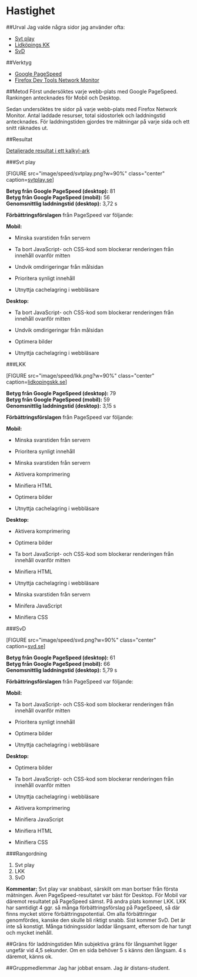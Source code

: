 Hastighet
===============================

##Urval
Jag valde några sidor jag använder ofta:

* [Svt play](https://svtplay.se)
* [Lidköpings KK](http://www.lidkopingskk.se/)
* [SvD](https://svd.se)

##Verktyg
* [Google PageSpeed](https://developers.google.com/speed/pagespeed/insights/?hl=sv)
* [Firefox Dev Tools Network Monitor](https://developer.mozilla.org/en-US/docs/Tools/Network_Monitor)

##Metod
Först undersöktes varje webb-plats med Google PageSpeed. Rankingen antecknades för Mobil och Desktop.

Sedan undersöktes tre sidor på varje webb-plats med Firefox Network Monitor. Antal laddade resurser, total sidostorlek och laddningstid antecknades. För laddningstiden gjordes tre mätningar på varje sida och ett snitt räknades ut.

##Resultat

[Detaljerade resultat i ett kalkyl-ark](https://docs.google.com/spreadsheets/d/16GeKY0aLmbuaqlBeCKYrmsmCM7k-VKTQem0w5ufbz20/edit?usp=sharing)

###Svt play

[FIGURE src="image/speed/svtplay.png?w=90%" class="center" caption=[svtplay.se](https://svtplay.se)]

**Betyg från Google PageSpeed (desktop):** 81 <br>
**Betyg från Google PageSpeed (mobil):** 56 <br>
**Genomsnittlig laddningstid (desktop):** 3,72 s

**Förbättringsförslagen** från PageSpeed var följande:

**Mobil:**

- Minska svarstiden från servern

- Ta bort JavaScript- och CSS-kod som blockerar renderingen från innehåll ovanför mitten

- Undvik omdirigeringar från målsidan

- Prioritera synligt innehåll

- Utnyttja cachelagring i webbläsare

**Desktop:**

- Ta bort JavaScript- och CSS-kod som blockerar renderingen från innehåll ovanför mitten

- Undvik omdirigeringar från målsidan

- Optimera bilder

- Utnyttja cachelagring i webbläsare

###LKK

[FIGURE src="image/speed/lkk.png?w=90%" class="center" caption=[lidkopingskk.se](https://www.lidkopingskk.se)]

**Betyg från Google PageSpeed (desktop):** 79 <br>
**Betyg från Google PageSpeed (mobil):** 59 <br>
**Genomsnittlig laddningstid (desktop):** 3,15 s

**Förbättringsförslagen** från PageSpeed var följande:

**Mobil:**

- Minska svarstiden från servern

- Prioritera synligt innehåll

- Minska svarstiden från servern

- Aktivera komprimering

- Minifiera HTML

- Optimera bilder

- Utnyttja cachelagring i webbläsare

**Desktop:**

- Aktivera komprimering

- Optimera bilder

- Ta bort JavaScript- och CSS-kod som blockerar renderingen från innehåll ovanför mitten

- Minifiera HTML

- Utnyttja cachelagring i webbläsare

- Minska svarstiden från servern

- Minifera JavaScript

- Minifiera CSS


###SvD

[FIGURE src="image/speed/svd.png?w=90%" class="center" caption=[svd.se](https://svd.se)]

**Betyg från Google PageSpeed (desktop):** 61 <br>
**Betyg från Google PageSpeed (mobil):** 66 <br>
**Genomsnittlig laddningstid (desktop):** 5,79 s

**Förbättringsförslagen** från PageSpeed var följande:

**Mobil:**

- Ta bort JavaScript- och CSS-kod som blockerar renderingen från innehåll ovanför mitten

- Prioritera synligt innehåll

- Optimera bilder

- Utnyttja cachelagring i webbläsare

**Desktop:**

- Optimera bilder

- Ta bort JavaScript- och CSS-kod som blockerar renderingen från innehåll ovanför mitten

- Utnyttja cachelagring i webbläsare

- Aktivera komprimering

- Minifiera JavaScript

- Minifiera HTML

- Minifiera CSS

###Rangordning
1. Svt play
2. LKK
3. SvD

**Kommentar:**
Svt play var snabbast, särskilt om man bortser från första mätningen. Även PageSpeed-resultatet var bäst för Desktop. För Mobil var däremot resultatet på PageSpeed sämst.
På andra plats kommer LKK. LKK har samtidigt 4 ggr. så många förbättringsförslag på PageSpeed, så där finns mycket större förbättringspotential. Om alla förbättringar genomfördes, kanske den skulle bli riktigt snabb.
Sist kommer SvD. Det är inte så konstigt. Många tidningssidor laddar långsamt, eftersom de har tungt och mycket inehåll.

##Gräns för laddningstiden
Min subjektiva gräns för långsamhet ligger ungefär vid 4,5 sekunder. Om en sida behöver 5 s känns den långsam. 4 s däremot, känns ok.

##Gruppmedlemmar
Jag har jobbat ensam. Jag är distans-student.
